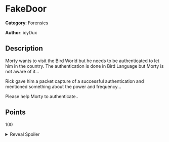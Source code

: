# FakeDoor

**Category**: Forensics

**Author**: icyDux

## Description
Morty wants to visit the Bird World but he needs to be authenticated to let him in the country.  The authentication is done in Bird Language but Morty is not aware of it...

Rick gave him a packet capture of a successful authentication and mentioned something about the power and frequency...

Please help Morty to authenticate..

## Points

100

<details>
<summary>Reveal Spoiler</summary>
Run sol.py
</details>
